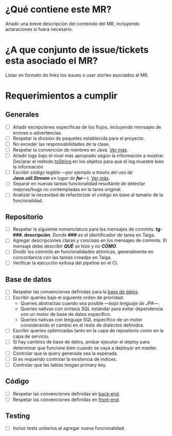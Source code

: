 # ¿Qué contiene este MR?

<!-- Breve descripción -->
Añadir una breve descripción del contenido del MR, incluyendo aclaraciones si fuera necesario.

# ¿A que conjunto de issue/tickets esta asociado el MR?

<!-- Lista de links a los issues o user stories asociados en GIT -->
Listar en formato de links los issues o user stories asociados al MR. 
  
# Requerimientos a cumplir

## Generales

- [ ] Añadir excepciones específicas de los flujos, incluyendo mensajes de errores o advertencias.
- [ ] Respetar la división de paquetes establecida para el proyecto.
- [ ] No exceder las responsabilidades de la clase.
- [ ] Respetar la convención de nombres en Java. [Ver más](https://howtodoinjava.com/java/basics/java-naming-conventions/).
- [ ] Añadir logs bajo el nivel más apropiado según la información a mostrar. Declarar el método [toString](https://projectlombok.org/features/ToString) en los objetos para que el log muestre bien la información
- [ ] Escribir código legible —*por ejemplo a través del uso de **Java.util.Stream** en lugar de **for***—). [Ver más](https://medium.com/swlh/writing-readable-and-maintainable-code-java-8c0adc2f5930).
- [ ] Separar en nuevas tareas funcionalidad resultante de detectar mejoras/bugs no contempladas en la tarea original.
- [ ] Analizar la necesidad de refactorizar el código en base al tamaño de la funcionalidad.
 
## Repositorio

- [ ] Respetar la siguiente nomenclatura para los mensajes de commits: **tg-###. descripción**.  Donde **###** es el identificador de tarea en Taiga.
- [ ] Agregar descripciones claras y concisas en los mensajes de commits. El mensaje debe describir ***QUÉ*** se hizo y no ***CÓMO***. 
- [ ] Dividir los commits en funcionalidades atómicas, generalmente en concordancia con las tareas creadas en Taiga.
- [ ] Verificar la ejecución exitosa del pipeline en el CI.

## Base de datos

- [ ] Respetar las convenciones definidas para la [base de datos](../dba/documentacion/convenciones.md).
- [ ] Escribir queries bajo el siguiente orden de prioridad:
	- Queries abstractas cuando sea posible —*bajo lenguaje de JPA*—.
	- Queries nativas con sintaxis SQL estándar para evitar dependencia con un motor de base de datos específico. 
	- Queries nativas con lenguaje SQL específico de un motor considerando el cambio en el resto de dialectos definidos. 
- [ ] Escribir queries optimizadas tanto en la capa de repositorio como en la capa de servicio.
- [ ] Sí hay cambios de base de datos, probar ejecutar el deploy para determinar que funcione bien cuando se vaya a deployar en master.
- [ ] Controlar que la query generada sea la esperada.
- [ ] Sí es requerido controlar la existencia de indices.
- [ ] Controlar que las tablas tengan primary key. 
 
## Código

- [ ] Respetar las convenciones definidas en [back-end](../back-end/documentacion/convenciones.md).
- [ ] Respetar las convenciones definidas en [front-end](front-end/README.md).

## Testing

- [ ] Incluir tests unitarios al agregar nueva funcionalidad.


